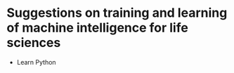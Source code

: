 # Suggestions on training and learning of machine intelligence for life sciences

* Learn Python



